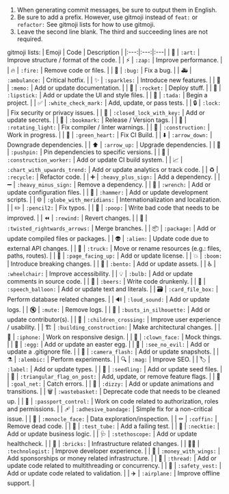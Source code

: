 1. When generating commit messages, be sure to output them in English.
2. Be sure to add a prefix. However, use gitmoji instead of `feat:` or `refactor:` See gitmoji lists for how to use gitmoji.
3. Leave the second line blank. The third and succeeding lines are not required.

gitmoji lists:
| Emoji | Code | Description |
|:---:|:---:|:---|
| 🎨 | `:art:` | Improve structure / format of the code. |
| ⚡️ | `:zap:` | Improve performance. |
| 🔥 | `:fire:` | Remove code or files. |
| 🐛 | `:bug:` | Fix a bug. |
| 🚑️ | `:ambulance:` | Critical hotfix. |
| ✨ | `:sparkles:` | Introduce new features. |
| 📝 | `:memo:` | Add or update documentation. |
| 🚀 | `:rocket:` | Deploy stuff. |
| 💄 | `:lipstick:` | Add or update the UI and style files. |
| 🎉 | `:tada:` | Begin a project. |
| ✅ | `:white_check_mark:` | Add, update, or pass tests. |
| 🔒️ | `:lock:` | Fix security or privacy issues. |
| 🔐 | `:closed_lock_with_key:` | Add or update secrets. |
| 🔖 | `:bookmark:` | Release / Version tags. |
| 🚨 | `:rotating_light:` | Fix compiler / linter warnings. |
| 🚧 | `:construction:` | Work in progress. |
| 💚 | `:green_heart:` | Fix CI Build. |
| ⬇️ | `:arrow_down:` | Downgrade dependencies. |
| ⬆️ | `:arrow_up:` | Upgrade dependencies. |
| 📌 | `:pushpin:` | Pin dependencies to specific versions. |
| 👷 | `:construction_worker:` | Add or update CI build system. |
| 📈 | `:chart_with_upwards_trend:` | Add or update analytics or track code. |
| ♻️ | `:recycle:` | Refactor code. |
| ➕ | `:heavy_plus_sign:` | Add a dependency. |
| ➖ | `:heavy_minus_sign:` | Remove a dependency. |
| 🔧 | `:wrench:` | Add or update configuration files. |
| 🔨 | `:hammer:` | Add or update development scripts. |
| 🌐 | `:globe_with_meridians:` | Internationalization and localization. |
| ✏️ | `:pencil2:` | Fix typos. |
| 💩 | `:poop:` | Write bad code that needs to be improved. |
| ⏪️ | `:rewind:` | Revert changes. |
| 🔀 | `:twisted_rightwards_arrows:` | Merge branches. |
| 📦️ | `:package:` | Add or update compiled files or packages. |
| 👽️ | `:alien:` | Update code due to external API changes. |
| 🚚 | `:truck:` | Move or rename resources (e.g.: files, paths, routes). |
| 📄 | `:page_facing_up:` | Add or update license. |
| 💥 | `:boom:` | Introduce breaking changes. |
| 🍱 | `:bento:` | Add or update assets. |
| ♿️ | `:wheelchair:` | Improve accessibility. |
| 💡 | `:bulb:` | Add or update comments in source code. |
| 🍻 | `:beers:` | Write code drunkenly. |
| 💬 | `:speech_balloon:` | Add or update text and literals. |
| 🗃️ | `:card_file_box:` | Perform database related changes. |
| 🔊 | `:loud_sound:` | Add or update logs. |
| 🔇 | `:mute:` | Remove logs. |
| 👥 | `:busts_in_silhouette:` | Add or update contributor(s). |
| 🚸 | `:children_crossing:` | Improve user experience / usability. |
| 🏗️ | `:building_construction:` | Make architectural changes. |
| 📱 | `:iphone:` | Work on responsive design. |
| 🤡 | `:clown_face:` | Mock things. |
| 🥚 | `:egg:` | Add or update an easter egg. |
| 🙈 | `:see_no_evil:` | Add or update a .gitignore file. |
| 📸 | `:camera_flash:` | Add or update snapshots. |
| ⚗️ | `:alembic:` | Perform experiments. |
| 🔍️ | `:mag:` | Improve SEO. |
| 🏷️ | `:label:` | Add or update types. |
| 🌱 | `:seedling:` | Add or update seed files. |
| 🚩 | `:triangular_flag_on_post:` | Add, update, or remove feature flags. |
| 🥅 | `:goal_net:` | Catch errors. |
| 💫 | `:dizzy:` | Add or update animations and transitions. |
| 🗑️ | `:wastebasket:` | Deprecate code that needs to be cleaned up. |
| 🛂 | `:passport_control:` | Work on code related to authorization, roles and permissions. |
| 🩹 | `:adhesive_bandage:` | Simple fix for a non-critical issue. |
| 🧐 | `:monocle_face:` | Data exploration/inspection. |
| ⚰️ | `:coffin:` | Remove dead code. |
| 🧪 | `:test_tube:` | Add a failing test. |
| 👔 | `:necktie:` | Add or update business logic. |
| 🩺 | `:stethoscope:` | Add or update healthcheck. |
| 🧱 | `:bricks:` | Infrastructure related changes. |
| 🧑‍💻 | `:technologist:` | Improve developer experience. |
| 💸 | `:money_with_wings:` | Add sponsorships or money related infrastructure. |
| 🧵 | `:thread:` | Add or update code related to multithreading or concurrency. |
| 🦺 | `:safety_vest:` | Add or update code related to validation. |
| ✈️ | `:airplane:` | Improve offline support. |